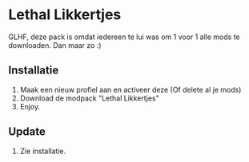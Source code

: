 # Lethal Likkertjes

GLHF, deze pack is omdat iedereen te lui was om 1 voor 1 alle mods te downloaden. Dan maar zo :)

## Installatie
1. Maak een nieuw profiel aan en activeer deze (Of delete al je mods)
2. Download de modpack "Lethal Likkertjes"
3. Enjoy.

## Update
1. Zie installatie.